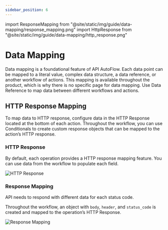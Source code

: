 ```yaml
---
sidebar_position: 6
---
```


import ResponseMapping from "@site/static/img/guide/data-mapping/response_mapping.png"
import HttpResponse from "@site/static/img/guide/data-mapping/http_response.png"

# Data Mapping

Data mapping is a foundational feature of API AutoFlow. Each data point can be mapped to a literal value, complex data structure, a data reference, or another workflow of actions. This mapping is available throughout the product, which is why there is no specific page for data mapping. Use Data Reference to map data between different workflows and actions.

## HTTP Response Mapping

To map data to HTTP response, configure data in the HTTP Response located at the bottom of each action. Throughout the workflow, you can use Conditionals to create custom response objects that can be mapped to the action’s HTTP response.

### HTTP Response

By default, each operation provides a HTTP response mapping feature. You can use data from the workflow to populate each field.

<div class="myResponsiveImg">
    <img src={HttpResponse} alt="HTTP Response" class="myResponsiveImg"/>
</div>

### Response Mapping

API needs to respond with different data for each status code.

Throughout the workflow, an object with `body`, `header`, and `status_code` is created and mapped to the operation’s HTTP Response.

<div class="myResponsiveImg">
    <img src={ResponseMapping} alt="Response Mapping" class="myResponsiveImg"/>
</div>
